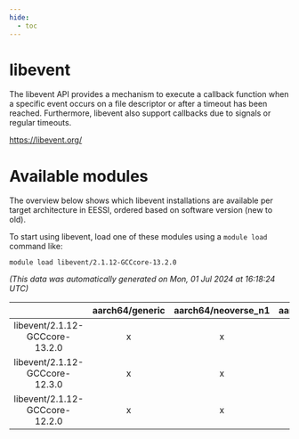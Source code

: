 ```yaml
---
hide:
  - toc
---
```


libevent
========


The libevent API provides a mechanism to execute a callback function when a specific event occurs on a file descriptor or after a timeout has been reached.  Furthermore, libevent also support callbacks due to signals or regular timeouts.

https://libevent.org/
# Available modules


The overview below shows which libevent installations are available per target architecture in EESSI, ordered based on software version (new to old).

To start using libevent, load one of these modules using a `module load` command like:

```shell
module load libevent/2.1.12-GCCcore-13.2.0
```

*(This data was automatically generated on Mon, 01 Jul 2024 at 16:18:24 UTC)*  

| |aarch64/generic|aarch64/neoverse_n1|aarch64/neoverse_v1|x86_64/generic|x86_64/amd/zen2|x86_64/amd/zen3|x86_64/intel/haswell|x86_64/intel/skylake_avx512|
| :---: | :---: | :---: | :---: | :---: | :---: | :---: | :---: | :---: |
|libevent/2.1.12-GCCcore-13.2.0|x|x|x|x|x|x|x|x|
|libevent/2.1.12-GCCcore-12.3.0|x|x|x|x|x|x|x|x|
|libevent/2.1.12-GCCcore-12.2.0|x|x|x|x|x|x|x|x|
